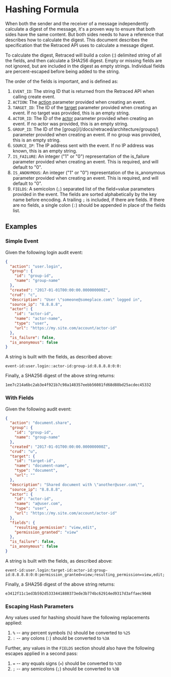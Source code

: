 # Hashing Formula

When both the sender and the receiver of a message independently calculate a digest of the message, it's a proven way to ensure that both sides have the same content. But both sides needs to have a reference that describes how to calculate the digest. This document describes the specification that the Retraced API uses to calculate a message digest.

To calculate the digest, Retraced will build a colon (:) delimited string of all the fields, and then calculate a SHA256 digest. Empty or missing fields are not ignored, but are included in the digest as empty strings. Individual fields are percent-escaped before being added to the string.

The order of the fields is important, and is defined as:

1. `EVENT_ID`: The string ID that is returned from the Retraced API when calling create event.
1. `ACTION`: The [action](/docs/retraced/how-to-audit-log/actions/) parameter provided when creating an event.
1. `TARGET_ID`: The ID of the [target](/docs/retraced/how-to-audit-log/targets/) parameter provided when creating an event. If no target was provided, this is an empty string.
1. `ACTOR_ID`: The ID of the [actor](/docs/retraced/how-to-audit-log/actors/) parameter provided when creating an event. If no actor was provided, this is an empty string.
1. `GROUP_ID`: The ID of the [group]/(/docs/retraced/architecture/groups/) parameter provided when creating an event. If no group was provided, this is an empty string.
1. `SOURCE_IP`: The IP address sent with the event. If no IP address was known, this is an empty string.
1. `IS_FAILURE`: An integer ("1" or "0") representation of the is_failure parameter provided when creating an event. This is required, and will default to "0".
1. `IS_ANONYMOUS`: An integer ("1" or "0") representation of the is_anonymous parameter provided when creating an event. This is required, and will default to "0".
1. `FIELDS`: A semicolon (`;`) separated list of the field=value parameters provided in the event. The fields are sorted alphabetically by the key name before encoding. A trailing `;` is included, if there are fields. If there are no fields, a single colon (`:`) should be appended in place of the fields list.

## Examples

### Simple Event

Given the following login audit event:

```json
{
  "action": "user.login",
  "group": {
    "id": "group-id",
    "name": "group-name"
  },
  "created": "2017-01-01T00:00:00.000000000Z",
  "crud": "c",
  "description": "User \"someone@someplace.com\" logged in",
  "source_ip": "8.8.8.8",
  "actor": {
    "id": "actor-id",
    "name": "actor-name",
    "type": "user",
    "url": "https://my.site.com/account/actor-id"
  },
  "is_failure": false,
  "is_anonymous": false
}
```

A string is built with the fields, as described above:

```
event-id:user.login::actor-id:group-id:8.8.8.8:0:0:
```

Finally, a SHA256 digest of the above string returns:

```
1ee7c214a6bc2ab3e4f921b7c98a148357eebb56081fd68d88bd25acdec45332
```

### With Fields

Given the following audit event:

```json
{
  "action": "document.share",
  "group": {
    "id": "group-id",
    "name": "group-name"
  },
  "created": "2017-01-01T00:00:00.000000000Z",
  "crud": "u",
  "target": {
    "id": "target-id",
    "name": "document-name",
    "type": "document",
    "url": ""
  },
  "description": "Shared document with \"another@user.com\"",
  "source_ip": "8.8.8.8",
  "actor": {
    "id": "actor-id",
    "name": "a@user.com",
    "type": "user",
    "url": "https://my.site.com/account/actor-id"
  },
  "fields": {
    "resulting_permission": "view,edit",
    "permission_granted": "view"
  },
  "is_failure": false,
  "is_anonymous": false
}
```

A string is built with the fields, as described above:

```
event-id:user.login:target-id:actor-id:group-id:8.8.8.8:0:0:permission_granted=view;resulting_permission=view,edit;
```

Finally, a SHA256 digest of the above string returns:

```
e3412f11c1ed3b592d5333441880373ede3b774bc62914ed9317d3affaec9048
```

### Escaping Hash Parameters

Any values used for hashing should have the following replacements applied:

1. `%` -- any percent symbols (`%`) should be converted to `%25`
1. `:` -- any colons (`:`) should be converted to `%3A`

Further, any values in the `FIELDS` section should also have the following escapes applied in a second pass:

1. `=` -- any equals signs (`=`) should be converted to `%3D`
1. `;` -- any semicolons (`;`) should be converted to `%3B`
